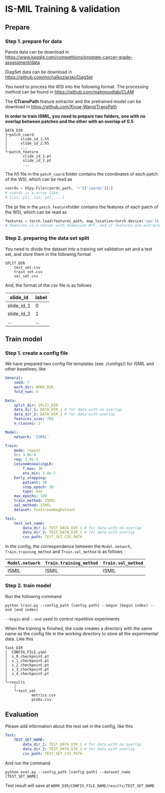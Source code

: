 # IS-MIL Training & validation



## Prepare

### Step 1. prepare for data

Panda data can be download in https://www.kaggle.com/competitions/prostate-cancer-grade-assessment/data

DiagSet data can be download in https://github.com/michalkoziarski/DiagSet

You need to process the WSI into the following format. The processing method can be found in  https://github.com/mahmoodlab/CLAM

The **CTransPath** feature extractor and the pretrained model can be download in  https://github.com/Xiyue-Wang/TransPath

**In order to train ISMIL, you need to prepare two folders, one with no overlap between patches and the other with an overlap of 0.5**

```
DATA_DIR
├─patch_coord
│      slide_id_1.h5
│      slide_id_2.h5
│      ...
└─patch_feature
        slide_id_1.pt
        slide_id_2.pt
        ...
```

The h5 file in the `patch_coord` folder contains the coordinates of each patch of the WSI, which can be read as

```python
coords = h5py.File(coords_path, 'r')['coords'][:]
# coords is a array like:
# [[x1, y1], [x2, y2], ...]
```

The pt file in the `patch_feature`folder contains the features of each patch of the WSI, which can be read as

```python
features = torch.load(features_path, map_location=torch.device('cpu'))
# features is a tensor with dimension N*F, and if features are extracted using CTransPath, F is 768
```

### Step 2. preparing the data set split

You need to divide the dataset into a training set validation set and a test set, and store them in the following format

```
SPLIT_DIR
    test_set.csv
    train_set.csv
    val_set.csv
```

And, the format of the csv file is as follows

| slide_id   | label |
| ---------- | ----- |
| slide_id_1 | 0     |
| slide_id_2 | 1     |
| ...        | ...   |

## Train model

### Step 1. create a config file

We have prepared two config file templates (see ./configs/) for ISMIL and other baselines, like

```yaml
General:
    seed: 7
    work_dir: WORK_DIR
    fold_num: 4

Data:
    split_dir: SPLIT_DIR
    data_dir_1: DATA_DIR_1 # for data with no overlap
    data_dir_2: DATA_DIR_2 # for data with overlap
    features_size: 768
    n_classes: 2

Model:
    network: 'ISMIL'

Train:
    mode: repeat
    lr: 3.0e-4
    reg: 1.0e-5
    CosineAnnealingLR:
        T_max: 30
        eta_min: 1.0e-7
    Early_stopping:
        patient: 10
        stop_epoch: 30
        type: max
    max_epochs: 100
    train_method: ISMIL
    val_method: ISMIL
    dataset: TwoStreamBagDataset

Test:
    test_set_name:
        data_dir_1: TEST_DATA_DIR_1 # for data with no overlap
        data_dir_2: TEST_DATA_DIR_2 # for data with overlap
        csv_path: TEST_SET_CSV_PATH
```

In the config, the correspondence between the `Model.network`, `Train.training_method` and `Train.val_method` is as follows

| `Model.network` | `Train.training_method` | `Train.val_method` |
| --------------- | ----------------------- | ------------------ |
| ISMIL           | ISMIL                   | ISMIL              |

### Step 2. train model

Run the following command

```shell
python train.py --config_path [config path] --begin [begin index] --end [end index]
```

`--begin` and `--end` used to control repetitive experiments

When the training is finished, the code creates a directory with the same name as the config file in the working directory to store all the experimental data. Like this

```
Task_DIR
│  CONFIG_FILE.yaml
│  s_0_checkpoint.pt
│  s_1_checkpoint.pt
│  s_2_checkpoint.pt
│  s_3_checkpoint.pt
│  s_4_checkpoint.pt
│
└─results
    │
    └─test_set
            metrics.csv
            probs.csv
```



## Evaluation

Please add information about the test set in the config, like this

```yaml
Test:
    TEST_SET_NAME:
        data_dir_1: TEST_DATA_DIR_1 # for data with no overlap
        data_dir_2: TEST_DATA_DIR_2 # for data with overlap
        csv_path: TEST_SET_CSV_PATH
```

And run the command

```shell
python eval.py --config_path [config path] --dataset_name [TEST_SET_NAME]
```

Test result will save at `WORK_DIR/CONFIG_FILE_NAME/results/TEST_SET_NAME`

